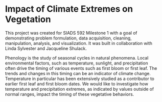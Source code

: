 # Impact of Climate Extremes on Vegetation
This project was created for SIADS 592 Milestone 1 with a goal of demonstrating problem formulation, data acquisition, cleaning, manipulation, analysis, and visualization. It was built in collaboration with Linda Sylvester and Jacqueline Shulack. 

Phenology is the study of seasonal cycles in natural phenomena. Local environmental factors, such as temperature, sunlight, and precipitation often drive the timing of various events such as first bloom or first leaf. The trends and changes in this timing can be an indicator of climate change. Temperature in particular has been extensively studied as a contributor to earlier first leaf and first bloom dates. We would like to investigate how temperature and precipitation extremes, as indicated by values outside of normal ranges, impact the timing of these vegetative behaviors.
